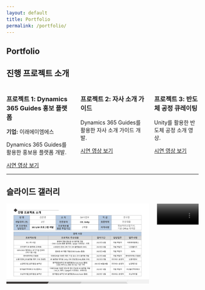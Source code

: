 ```yaml
---
layout: default
title: Portfolio
permalink: /portfolio/
---
```


<section class="hero is-fullheight has-text-centered has-background-white">
    <div class="hero-body">
        <div class="container">
            <h1 class="title has-text-black">Portfolio</h1>
            <div class="content">
                <h2>진행 프로젝트 소개</h2>
                <div class="columns is-multiline">
                    <div class="column is-one-third">
                        <h3>프로젝트 1: Dynamics 365 Guides 홍보 플랫폼</h3>
                        <p><strong>기업:</strong> 이래에이엠에스</p>
                        <p>Dynamics 365 Guides를 활용한 홍보용 플랫폼 개발.</p>
                    <a href="https://onedrive.live.com/?redeem=aHR0cHM6Ly8xZHJ2Lm1zL2YvYy83MzAwZDE1YjhlZGVmNzdmL0V1RzVSeG1oTml0THZZeVZISHduR3FFQnZGWGhkYWl4NkFzMlF2VThkTzI5c0E%5FZT12cjVybFQ&cid=7300D15B8EDEF77F&id=7300D15B8EDEF77F%21sf251bfe3f717465f93e5575ef9861047&parId=7300D15B8EDEF77F%21s1947b9e136a14b2bbd8c951c7c271aa1&o=OneUp" target="_blank" class="button is-primary">시연 영상 보기</a>
                    </div>
                    <div class="column is-one-third">
                        <h3>프로젝트 2: 자사 소개 가이드</h3>
                        <p>Dynamics 365 Guides를 활용한 자사 소개 가이드 개발.</p>
                    <a href="https://onedrive.live.com/?redeem=aHR0cHM6Ly8xZHJ2Lm1zL2YvYy83MzAwZDE1YjhlZGVmNzdmL0V1RzVSeG1oTml0THZZeVZISHduR3FFQnZGWGhkYWl4NkFzMlF2VThkTzI5c0E%5FZT12cjVybFQ&cid=7300D15B8EDEF77F&id=7300D15B8EDEF77F%21sf251bfe3f717465f93e5575ef9861047&parId=7300D15B8EDEF77F%21s1947b9e136a14b2bbd8c951c7c271aa1&o=OneUp" target="_blank" class="button is-primary">시연 영상 보기</a>
                    </div>
                    <div class="column is-one-third">
                        <h3>프로젝트 3: 반도체 공정 큐레이팅</h3>
                        <p>Unity를 활용한 반도체 공정 소개 영상.</p>
                    <a href="https://onedrive.live.com/?redeem=aHR0cHM6Ly8xZHJ2Lm1zL2YvYy83MzAwZDE1YjhlZGVmNzdmL0V1RzVSeG1oTml0THZZeVZISHduR3FFQnZGWGhkYWl4NkFzMlF2VThkTzI5c0E%5FZT12cjVybFQ&cid=7300D15B8EDEF77F&id=7300D15B8EDEF77F%21s06b810edaa054475bfe52f12e29e11f6&parId=7300D15B8EDEF77F%21s1947b9e136a14b2bbd8c951c7c271aa1&o=OneUp" target="_blank" class="button is-primary">시연 영상 보기</a>
                    </div>
                </div>
                <hr>
<h2>슬라이드 갤러리</h2>
<div class="columns is-multiline">
    <!-- 슬라이드 1: 이미지 -->
    <div class="column is-one-third">
        <img src="/assets/images/포트폴리오_Jay.jpg" alt="Slide 1">
    </div>
    <div class="column is-one-third">
        <video controls width="100%" poster="/assets/images/poster.png">
            <source src="/assets/Battery 영상_230922.mp4" type="video/mp4">
            동영상을 재생하려면 최신 브라우저를 사용하세요.
        </video>
    </div>
</div>
                </div>
            </div>
        </div>
    </div>
</section>
